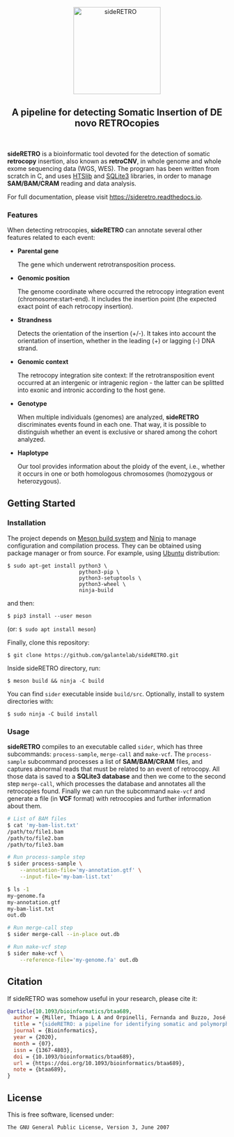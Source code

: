 <p align="center"><a href="https://sideretro.readthedocs.io/en/latest/?badge=latest"><img src="docs/images/logo_sideRETRO.png" alt="sideRETRO" width="200"></a></p>
<h2 align="center">A pipeline for detecting Somatic Insertion of DE novo RETROcopies</h2>

<p align="center">
  <a href="https://github.com/galantelab/sideRETRO/actions/workflows/ci.yml"><img alt="" src="https://github.com/galantelab/sideRETRO/actions/workflows/ci.yml/badge.svg?branch=master" align="center"></a>
  <a href="https://sideretro.readthedocs.io/en/latest/?badge=latest"><img alt="" src="https://readthedocs.org/projects/sideretro/badge/?version=latest" align="center"></a>
  <a href="https://coveralls.io/github/galantelab/sideRETRO?branch=master"><img alt="" src="https://coveralls.io/repos/github/galantelab/sideRETRO/badge.svg?branch=master" align="center"></a>
</p>

**sideRETRO** is a bioinformatic tool devoted for the detection of somatic **retrocopy** insertion, also known as
**retroCNV**, in whole genome and whole exome sequencing data (WGS, WES). The program has been written from scratch
in C, and uses [HTSlib](http://www.htslib.org/) and [SQLite3](https://www.sqlite.org) libraries, in order to manage
**SAM/BAM/CRAM** reading and data analysis.

For full documentation, please visit <https://sideretro.readthedocs.io>.

### Features

When detecting retrocopies, **sideRETRO** can annotate several other features related to each event:

* **Parental gene**

   The gene which underwent retrotransposition process.

* **Genomic position**

   The genome coordinate where occurred the retrocopy integration event (chromosome:start-end).
   It includes the insertion point (the expected exact point of each retrocopy insertion).

* **Strandness**

   Detects the orientation of the insertion (+/-). It takes into account the orientation of insertion,
   whether in the leading (+) or lagging (-) DNA strand.

* **Genomic context**

   The retrocopy integration site context: If the retrotransposition event occurred at an intergenic or
   intragenic region - the latter can be splitted into exonic and intronic according to the host gene.

* **Genotype**

   When multiple individuals (genomes) are analyzed, **sideRETRO** discriminates events found in each one.
   That way, it is possible to distinguish whether an event is exclusive or shared among the cohort analyzed.

* **Haplotype**

   Our tool provides information about the ploidy of the event, i.e., whether it occurs in one or both homologous
   chromosomes (homozygous or heterozygous).

## Getting Started

### Installation

The project depends on [Meson build system](https://mesonbuild.com) and [Ninja](https://github.com/ninja-build/ninja)
to manage configuration and compilation process. They can be obtained using package manager or from source. For example,
using [Ubuntu](https://ubuntu.com) distribution:

```
$ sudo apt-get install python3 \
                       python3-pip \
                       python3-setuptools \
                       python3-wheel \
                       ninja-build
```

and then:

`$ pip3 install --user meson`

(or: `$ sudo apt install meson`)


Finally, clone this repository:

`$ git clone https://github.com/galantelab/sideRETRO.git`

Inside sideRETRO directory, run:

`$ meson build && ninja -C build`

You can find `sider` executable inside `build/src`. Optionally, install to system directories with:

`$ sudo ninja -C build install`

### Usage

**sideRETRO** compiles to an executable called `sider`, which has three subcommands: `process-sample`, `merge-call`
and `make-vcf`. The `process-sample` subcommand processes a list of **SAM/BAM/CRAM** files, and captures abnormal reads
that must be related to an event of retrocopy. All those data is saved to a **SQLite3 database** and then we come
to the second step `merge-call`, which processes the database and annotates all the retrocopies found. Finally we
can run the subcommand `make-vcf` and generate a file (in **VCF** format) with retrocopies and further information
about them.

```sh
# List of BAM files
$ cat 'my-bam-list.txt'
/path/to/file1.bam
/path/to/file2.bam
/path/to/file3.bam

# Run process-sample step
$ sider process-sample \
    --annotation-file='my-annotation.gtf' \
    --input-file='my-bam-list.txt'

$ ls -1
my-genome.fa
my-annotation.gtf
my-bam-list.txt
out.db

# Run merge-call step
$ sider merge-call --in-place out.db

# Run make-vcf step
$ sider make-vcf \
    --reference-file='my-genome.fa' out.db
```

## Citation

If sideRETRO was somehow useful in your research, please cite it:

```bib
@article{10.1093/bioinformatics/btaa689,
  author = {Miller, Thiago L A and Orpinelli, Fernanda and Buzzo, José Leonel L and Galante, Pedro A F},
  title = "{sideRETRO: a pipeline for identifying somatic and polymorphic insertions of processed pseudogenes or retrocopies}",
  journal = {Bioinformatics},
  year = {2020},
  month = {07},
  issn = {1367-4803},
  doi = {10.1093/bioinformatics/btaa689},
  url = {https://doi.org/10.1093/bioinformatics/btaa689},
  note = {btaa689},
}
```

## License

This is free software, licensed under:

`The GNU General Public License, Version 3, June 2007`


